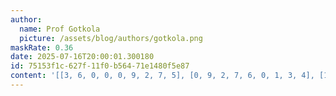 ```yaml
---
author:
  name: Prof Gotkola
  picture: /assets/blog/authors/gotkola.png
maskRate: 0.36
date: 2025-07-16T20:00:01.300180
id: 75153f1c-627f-11f0-b564-71e1480f5e87
content: '[[3, 6, 0, 0, 0, 9, 2, 7, 5], [0, 9, 2, 7, 6, 0, 1, 3, 4], [1, 0, 7, 0, 3, 5, 0, 6, 9], [0, 1, 4, 0, 0, 0, 0, 8, 0], [6, 2, 3, 0, 0, 7, 5, 0, 0], [8, 7, 5, 4, 1, 6, 9, 2, 3], [0, 5, 1, 0, 7, 4, 3, 0, 6], [4, 3, 9, 0, 0, 2, 7, 0, 8], [7, 0, 0, 3, 9, 0, 4, 0, 0]]'
---
```

